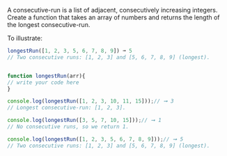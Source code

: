 A consecutive-run is a list of adjacent, consecutively increasing integers. Create a function that takes an array of numbers and returns the length of the longest consecutive-run.

To illustrate:
```js
longestRun([1, 2, 3, 5, 6, 7, 8, 9]) ➞ 5
// Two consecutive runs: [1, 2, 3] and [5, 6, 7, 8, 9] (longest).
```
```js

function longestRun(arr){
// write your code here
}

console.log(longestRun([1, 2, 3, 10, 11, 15]));// ➞ 3
// Longest consecutive-run: [1, 2, 3].

console.log(longestRun([3, 5, 7, 10, 15]));// ➞ 1
// No consecutive runs, so we return 1.

console.log(longestRun([1, 2, 3, 5, 6, 7, 8, 9]));// ➞ 5
// Two consecutive runs: [1, 2, 3] and [5, 6, 7, 8, 9] (longest).

```
